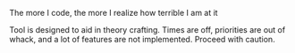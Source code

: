 The more I code, the more I realize how terrible I am at it

Tool is designed to aid in theory crafting. Times are off, priorities are out of whack, and a lot of features are not implemented. Proceed with caution.
